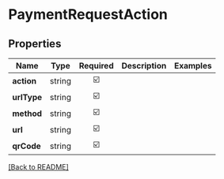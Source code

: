 # PaymentRequestAction



## Properties

| Name | Type | Required | Description | Examples |
|------------|:-------------:|:-------------:|-------------|:-------------:|
| **action** |string | ☑️ |  | | |
| **urlType** |string | ☑️ |  | | |
| **method** |string | ☑️ |  | | |
| **url** |string | ☑️ |  | | |
| **qrCode** |string | ☑️ |  | | |



[[Back to README]](../../README.md)